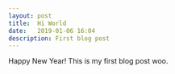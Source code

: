 ```yaml
---
layout: post
title:  Hi World
date:   2019-01-06 16:04
description: First blog post
---
```


Happy New Year! This is my first blog post woo.



